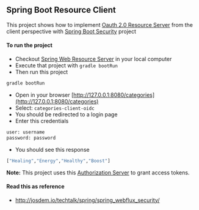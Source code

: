 Spring Boot Resource Client
----------------------------

This project shows how to implement [Oauth 2.0 Resource Server](https://docs.spring.io/spring-security/reference/servlet/oauth2/resource-server/index.html) from the client perspective with [Spring Boot Security](https://docs.spring.io/spring-security/reference/index.html) project

#### To run the project

- Checkout [Spring Web Resource Server](https://github.com/josdem/spring-web-resource-server) in your local computer
- Execute that project with `gradle bootRun`
- Then run this project

```bash
gradle bootRun
```

- Open in your browser [http://127.0.0.1:8080/categories](http://127.0.0.1:8080/categories)
- Select: `categories-client-oidc`
- You should be redirected to a login page
- Enter this credentials

```bash
user: username
password: password
```

- You should see this response

```bash
["Healing","Energy","Healthy","Boost"]
```

**Note:** This project uses this [Authorization Server](https://github.com/josdem/spring-boot-authorization-server) to grant access tokens.

#### Read this as reference

* http://josdem.io/techtalk/spring/spring_webflux_security/

